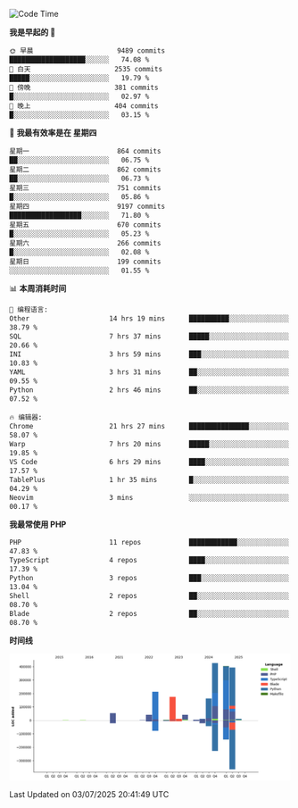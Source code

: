 <!--START_SECTION:waka-->
![Code Time](http://img.shields.io/badge/Code%20Time-3%2C762%20hrs%2052%20mins-blue)

**我是早起的 🐤** 

```text
🌞 早晨                     9489 commits        ███████████████████░░░░░░   74.08 % 
🌆 白天                     2535 commits        █████░░░░░░░░░░░░░░░░░░░░   19.79 % 
🌃 傍晚                     381 commits         █░░░░░░░░░░░░░░░░░░░░░░░░   02.97 % 
🌙 晚上                     404 commits         █░░░░░░░░░░░░░░░░░░░░░░░░   03.15 % 
```
📅 **我最有效率是在 星期四** 

```text
星期一                      864 commits         ██░░░░░░░░░░░░░░░░░░░░░░░   06.75 % 
星期二                      862 commits         ██░░░░░░░░░░░░░░░░░░░░░░░   06.73 % 
星期三                      751 commits         █░░░░░░░░░░░░░░░░░░░░░░░░   05.86 % 
星期四                      9197 commits        ██████████████████░░░░░░░   71.80 % 
星期五                      670 commits         █░░░░░░░░░░░░░░░░░░░░░░░░   05.23 % 
星期六                      266 commits         █░░░░░░░░░░░░░░░░░░░░░░░░   02.08 % 
星期日                      199 commits         ░░░░░░░░░░░░░░░░░░░░░░░░░   01.55 % 
```


📊 **本周消耗时间** 

```text
💬 编程语言: 
Other                    14 hrs 19 mins      ██████████░░░░░░░░░░░░░░░   38.79 % 
SQL                      7 hrs 37 mins       █████░░░░░░░░░░░░░░░░░░░░   20.66 % 
INI                      3 hrs 59 mins       ███░░░░░░░░░░░░░░░░░░░░░░   10.83 % 
YAML                     3 hrs 31 mins       ██░░░░░░░░░░░░░░░░░░░░░░░   09.55 % 
Python                   2 hrs 46 mins       ██░░░░░░░░░░░░░░░░░░░░░░░   07.52 % 

🔥 编辑器: 
Chrome                   21 hrs 27 mins      ███████████████░░░░░░░░░░   58.07 % 
Warp                     7 hrs 20 mins       █████░░░░░░░░░░░░░░░░░░░░   19.85 % 
VS Code                  6 hrs 29 mins       ████░░░░░░░░░░░░░░░░░░░░░   17.57 % 
TablePlus                1 hr 35 mins        █░░░░░░░░░░░░░░░░░░░░░░░░   04.29 % 
Neovim                   3 mins              ░░░░░░░░░░░░░░░░░░░░░░░░░   00.17 % 
```

**我最常使用 PHP** 

```text
PHP                      11 repos            ████████████░░░░░░░░░░░░░   47.83 % 
TypeScript               4 repos             ████░░░░░░░░░░░░░░░░░░░░░   17.39 % 
Python                   3 repos             ███░░░░░░░░░░░░░░░░░░░░░░   13.04 % 
Shell                    2 repos             ██░░░░░░░░░░░░░░░░░░░░░░░   08.70 % 
Blade                    2 repos             ██░░░░░░░░░░░░░░░░░░░░░░░   08.70 % 
```



**时间线**

![Lines of Code chart](https://raw.githubusercontent.com/abrahamgreyson/abrahamgreyson/main/assets/bar_graph.png)


 Last Updated on 03/07/2025 20:41:49 UTC
<!--END_SECTION:waka-->
